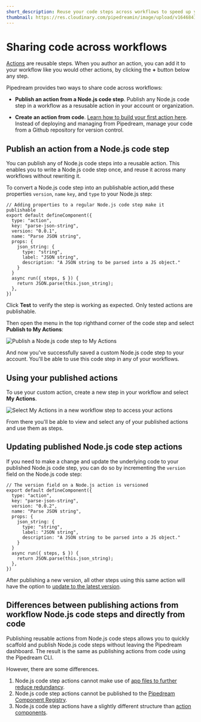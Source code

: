 ```yaml
---
short_description: Reuse your code steps across workflows to speed up your solutions development.
thumbnail: https://res.cloudinary.com/pipedreamin/image/upload/v1646841235/docs/icons/icons8-copy-96_dx48fh.png
---
```


# Sharing code across workflows

[Actions](/components#actions) are reusable steps. When you author an action, you can add it to your workflow like you would other actions, by clicking the **+** button below any step.

Pipedream provides two ways to share code across workflows:

- **Publish an action from a Node.js code step**. Publish any Node.js code step in a workflow as a resusable action in your account or organization.

- **Create an action from code**.  [Learn how to build your first action here](/components/quickstart/nodejs/actions/). Instead of deploying and managing from Pipedream, manage your code from a Github repository for version control.

## Publish an action from a Node.js code step

You can publish any of Node.js code steps into a reusable action. This enables you to write a Node.js code step once, and reuse it across many workflows without rewriting it.

To convert a Node.js code step into an publishable action,add these properties `version`, `name` `key`, and `type` to your Node.js step:

```javascript{3-6}
// Adding properties to a regular Node.js code step make it publishable
export default defineComponent({
  type: "action",
  key: "parse-json-string",
  version: "0.0.1",
  name: "Parse JSON string",
  props: {
    json_string: {
      type: "string",
      label: "JSON string",
      description: "A JSON string to be parsed into a JS object."
    }
  }
  async run({ steps, $ }) {
    return JSON.parse(this.json_string);
  },
})

```

Click **Test** to verify the step is working as expected. Only tested actions are publishable.

Then open the menu in the top righthand corner of the code step and select **Publish to My Actions**:

![Publish a Node.js code step to My Actions](https://res.cloudinary.com/pipedreamin/image/upload/v1664805822/docs/components/CleanShot_2022-10-03_at_10.03.08_2x_lpbjjs.png)

And now you've successfully saved a custom Node.js code step to your account. You'll be able to use this code step in any of your workflows.

## Using your published actions

To use your custom action, create a new step in your workflow and select **My Actions**.

![Select My Actions in a new workflow step to access your actions](https://res.cloudinary.com/pipedreamin/image/upload/v1664806138/docs/components/CleanShot_2022-10-03_at_10.08.42_2x_qt1ht3.png)

From there you'll be able to view and select any of your published actions and use them as steps.

## Updating published Node.js code step actions

If you need to make a change and update the underlying code to your published Node.js code step, you can do so by incrementing the `version` field on the Node.js code step:

```javascript{5}
// The version field on a Node.js action is versioned
export default defineComponent({
  type: "action",
  key: "parse-json-string",
  version: "0.0.2",
  name: "Parse JSON string",
  props: {
    json_string: {
      type: "string",
      label: "JSON string",
      description: "A JSON string to be parsed into a JS object."
    }
  }
  async run({ steps, $ }) {
    return JSON.parse(this.json_string);
  },
})
```

After publishing a new version, all other steps using this same action will have the option to [update to the latest version](https://pipedream.com/docs/workflows/steps/actions/#updating-actions-to-the-latest-version).

## Differences between publishing actions from workflow Node.js code steps and directly from code

Publishing reusable actions from Node.js code steps allows you to quickly scaffold and publish Node.js code steps without leaving the Pipedream dashboard. The result is the same as publishing actions from code using the Pipedream CLI.

However, there are some differences.

1. Node.js code step actions cannot make use of [app files to further reduce redundancy](/docs/components/guidelines/#promoting-reusability).
2. Node.js code step actions cannot be published to the [Pipedream Component Registry](http://localhost:8080/docs/components/guidelines/#contributing-to-the-pipedream-registry).
3. Node.js code step actions have a slightly different structure than [action components](/docs/components/api/#component-api).
